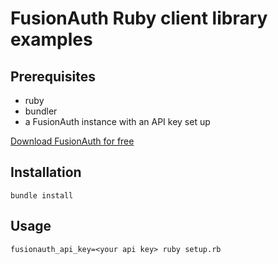 # FusionAuth Ruby client library examples

## Prerequisites

* ruby 
* bundler
* a FusionAuth instance with an API key set up

[Download FusionAuth for free](https://fusionauth.io/download)

## Installation

```
bundle install
```

## Usage

```
fusionauth_api_key=<your api key> ruby setup.rb
```

